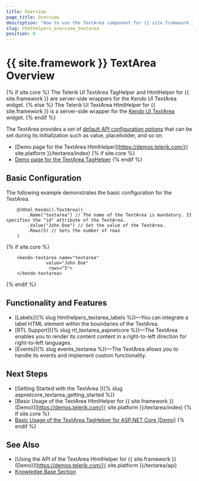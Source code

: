 ```yaml
---
title: Overview
page_title: Overview
description: "How to use the TextArea component for {{ site.framework }}."
slug: htmlhelpers_overview_textarea
position: 0
---
```


# {{ site.framework }} TextArea Overview

{% if site.core %}
The Telerik UI TextArea TagHelper and HtmlHelper for {{ site.framework }} are server-side wrappers for the Kendo UI TextArea widget.
{% else %}
The Telerik UI TextArea HtmlHelper for {{ site.framework }} is a server-side wrapper for the [Kendo UI TextArea](https://demos.telerik.com/kendo-ui/textarea/index) widget.
{% endif %}

The TextArea provides a set of [default API configuration options](/api/textarea) that can be set during its initialization such as value, placeholder, and so on.

* [Demo page for the TextArea HtmlHelper](https://demos.telerik.com/{{ site.platform }}/textarea/index)
{% if site.core %}
* [Demo page for the TextArea TagHelper](https://demos.telerik.com/aspnet-core/textarea/tag-helper)
{% endif %}

## Basic Configuration

The following example demonstrates the basic configuration for the TextArea.

```HtmlHelper
	@(Html.Kendo().TextArea()
		.Name("textarea") // The name of the TextArea is mandatory. It specifies the "id" attribute of the TextArea.
		.Value("John Doe") // Set the value of the TextArea.
        .Rows(5) // Sets the number of rows
	)
```
{% if site.core %}
```TagHelper
    <kendo-textarea name="textarea"
               value="John Doe"
                rows="5">
    </kendo-textarea>
```
{% endif %}
## Functionality and Features

* [Labels]({% slug htmlhelpers_textarea_labels %})&mdash;You can integrate a label HTML element within the boundaries of the TextArea.
* [RTL Support]({% slug rtl_textarea_aspnetcore %})&mdash;The TextArea enables you to render its content content in a right-to-left direction for right-to-left languages.
* [Events]({% slug events_textarea %})&mdash;The TextArea allows you to handle its events and implement custom functionality.


## Next Steps

* [Getting Started with the TextArea ]({% slug aspnetcore_textarea_getting_started %})
* [Basic Usage of the TextArea HtmlHelper for {{ site.framework }} (Demo)](https://demos.telerik.com/{{ site.platform }}/textarea/index)
{% if site.core %}
* [Basic Usage of the TextArea TagHelper for ASP.NET Core (Demo)](https://demos.telerik.com/aspnet-core/textarea/tag-helper)
{% endif %}

## See Also

* [Using the API of the TextArea HtmlHelper for {{ site.framework }} (Demo)](https://demos.telerik.com/{{ site.platform }}/textarea/api)
* [Knowledge Base Section](/knowledge-base)
